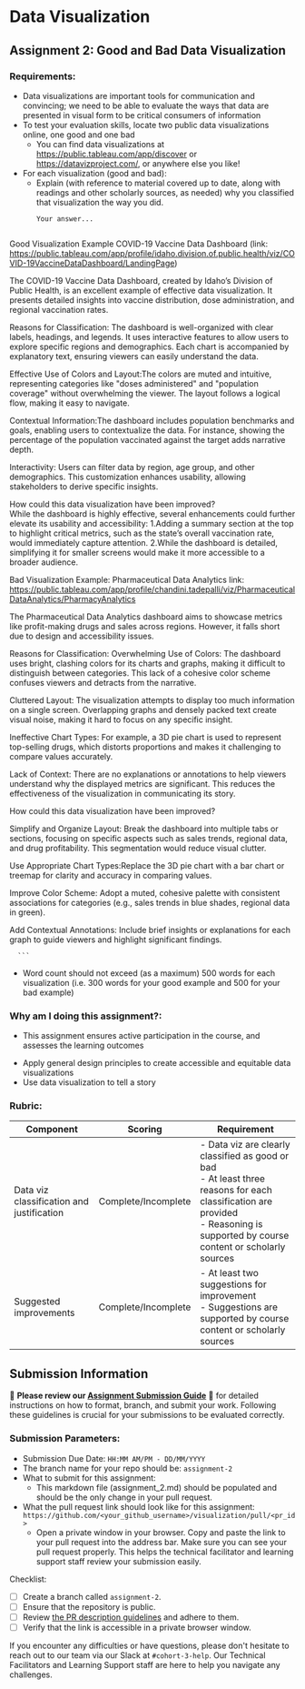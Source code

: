 # Data Visualization

## Assignment 2: Good and Bad Data Visualization

### Requirements:

- Data visualizations are important tools for communication and convincing; we need to be able to evaluate the ways that data are presented in visual form to be critical consumers of information 
- To test your evaluation skills, locate two public data visualizations online, one good and one bad  
    - You can find data visualizations at https://public.tableau.com/app/discover or https://datavizproject.com/, or anywhere else you like! 
- For each visualization (good and bad):  
    - Explain (with reference to material covered up to date, along with readings and other scholarly sources, as needed) why you classified that visualization the way you did.
      ```
      Your answer...


Good Visualization Example 
COVID-19 Vaccine Data Dashboard (link: https://public.tableau.com/app/profile/idaho.division.of.public.health/viz/COVID-19VaccineDataDashboard/LandingPage)

The COVID-19 Vaccine Data Dashboard, created by Idaho’s Division of Public Health, is an excellent example of effective data visualization. It presents detailed insights into vaccine distribution, dose administration, and regional vaccination rates.

Reasons for Classification:
The dashboard is well-organized with clear labels, headings, and legends. It uses interactive features to allow users to explore specific regions and demographics. Each chart is accompanied by explanatory text, ensuring viewers can easily understand the data.

Effective Use of Colors and Layout:The colors are muted and intuitive, representing categories like "doses administered" and "population coverage" without overwhelming the viewer. The layout follows a logical flow, making it easy to navigate.

Contextual Information:The dashboard includes population benchmarks and goals, enabling users to contextualize the data. For instance, showing the percentage of the population vaccinated against the target adds narrative depth.

Interactivity: Users can filter data by region, age group, and other demographics. This customization enhances usability, allowing stakeholders to derive specific insights.

How could this data visualization have been improved?  
While the dashboard is highly effective, several enhancements could further elevate its usability and accessibility:
1.Adding a summary section at the top to highlight critical metrics, such as the state’s overall vaccination rate, would immediately capture attention.
2.While the dashboard is detailed, simplifying it for smaller screens would make it more accessible to a broader audience.

Bad Visualization Example: Pharmaceutical Data Analytics
link: https://public.tableau.com/app/profile/chandini.tadepalli/viz/PharmaceuticalDataAnalytics/PharmacyAnalytics

The Pharmaceutical Data Analytics dashboard aims to showcase metrics like profit-making drugs and sales across regions. However, it falls short due to design and accessibility issues.

Reasons for Classification:
Overwhelming Use of Colors: The dashboard uses bright, clashing colors for its charts and graphs, making it difficult to distinguish between categories. This lack of a cohesive color scheme confuses viewers and detracts from the narrative.

Cluttered Layout: The visualization attempts to display too much information on a single screen. Overlapping graphs and densely packed text create visual noise, making it hard to focus on any specific insight.

Ineffective Chart Types: For example, a 3D pie chart is used to represent top-selling drugs, which distorts proportions and makes it challenging to compare values accurately.

Lack of Context: There are no explanations or annotations to help viewers understand why the displayed metrics are significant. This reduces the effectiveness of the visualization in communicating its story.

How could this data visualization have been improved?  

Simplify and Organize Layout: Break the dashboard into multiple tabs or sections, focusing on specific aspects such as sales trends, regional data, and drug profitability. This segmentation would reduce visual clutter.

Use Appropriate Chart Types:Replace the 3D pie chart with a bar chart or treemap for clarity and accuracy in comparing values.

Improve Color Scheme: Adopt a muted, cohesive palette with consistent associations for categories (e.g., sales trends in blue shades, regional data in green).

Add Contextual Annotations: Include brief insights or explanations for each graph to guide viewers and highlight significant findings.





      
      ```
- Word count should not exceed (as a maximum) 500 words for each visualization (i.e. 
300 words for your good example and 500 for your bad example)

### Why am I doing this assignment?:

- This assignment ensures active participation in the course, and assesses the learning outcomes
* Apply general design principles to create accessible and equitable data visualizations
* Use data visualization to tell a story

### Rubric:

| Component               | Scoring   | Requirement                                                 |
|-------------------------|-----------|-------------------------------------------------------------|
| Data viz classification and justification | Complete/Incomplete | - Data viz are clearly classified as good or bad<br />- At least three reasons for each classification are provided<br />- Reasoning is supported by course content or scholarly sources |
| Suggested improvements  | Complete/Incomplete | - At least two suggestions for improvement<br />- Suggestions are supported by course content or scholarly sources |

## Submission Information

🚨 **Please review our [Assignment Submission Guide](https://github.com/UofT-DSI/onboarding/blob/main/onboarding_documents/submissions.md)** 🚨 for detailed instructions on how to format, branch, and submit your work. Following these guidelines is crucial for your submissions to be evaluated correctly.

### Submission Parameters:
* Submission Due Date: `HH:MM AM/PM - DD/MM/YYYY`
* The branch name for your repo should be: `assignment-2`
* What to submit for this assignment:
    * This markdown file (assignment_2.md) should be populated and should be the only change in your pull request.
* What the pull request link should look like for this assignment: `https://github.com/<your_github_username>/visualization/pull/<pr_id>`
    * Open a private window in your browser. Copy and paste the link to your pull request into the address bar. Make sure you can see your pull request properly. This helps the technical facilitator and learning support staff review your submission easily.

Checklist:
- [ ] Create a branch called `assignment-2`.
- [ ] Ensure that the repository is public.
- [ ] Review [the PR description guidelines](https://github.com/UofT-DSI/onboarding/blob/main/onboarding_documents/submissions.md#guidelines-for-pull-request-descriptions) and adhere to them.
- [ ] Verify that the link is accessible in a private browser window.

If you encounter any difficulties or have questions, please don't hesitate to reach out to our team via our Slack at `#cohort-3-help`. Our Technical Facilitators and Learning Support staff are here to help you navigate any challenges.
